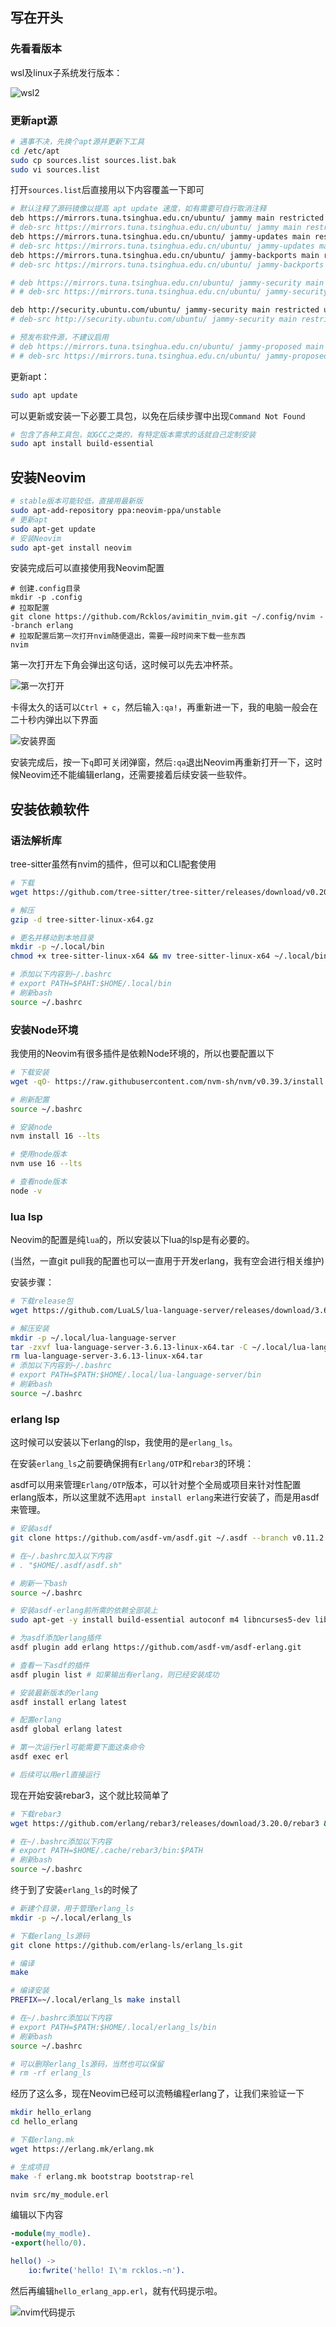 ## 写在开头

### 先看看版本

wsl及linux子系统发行版本： 

![wsl2](http://cdn.lentme.cn/202303040104951.png)

### 更新apt源

```bash
# 遇事不决，先换个apt源并更新下工具
cd /etc/apt
sudo cp sources.list sources.list.bak
sudo vi sources.list
```

打开`sources.list`后直接用以下内容覆盖一下即可

```bash
# 默认注释了源码镜像以提高 apt update 速度，如有需要可自行取消注释
deb https://mirrors.tuna.tsinghua.edu.cn/ubuntu/ jammy main restricted universe multiverse
# deb-src https://mirrors.tuna.tsinghua.edu.cn/ubuntu/ jammy main restricted universe multiverse
deb https://mirrors.tuna.tsinghua.edu.cn/ubuntu/ jammy-updates main restricted universe multiverse
# deb-src https://mirrors.tuna.tsinghua.edu.cn/ubuntu/ jammy-updates main restricted universe multiverse
deb https://mirrors.tuna.tsinghua.edu.cn/ubuntu/ jammy-backports main restricted universe multiverse
# deb-src https://mirrors.tuna.tsinghua.edu.cn/ubuntu/ jammy-backports main restricted universe multiverse

# deb https://mirrors.tuna.tsinghua.edu.cn/ubuntu/ jammy-security main restricted universe multiverse
# # deb-src https://mirrors.tuna.tsinghua.edu.cn/ubuntu/ jammy-security main restricted universe multiverse

deb http://security.ubuntu.com/ubuntu/ jammy-security main restricted universe multiverse
# deb-src http://security.ubuntu.com/ubuntu/ jammy-security main restricted universe multiverse

# 预发布软件源，不建议启用
# deb https://mirrors.tuna.tsinghua.edu.cn/ubuntu/ jammy-proposed main restricted universe multiverse
# # deb-src https://mirrors.tuna.tsinghua.edu.cn/ubuntu/ jammy-proposed main restricted universe multiverse
```

更新apt：

```bash
sudo apt update
```

可以更新或安装一下必要工具包，以免在后续步骤中出现`Command Not Found`

```bash
# 包含了各种工具包，如GCC之类的，有特定版本需求的话就自己定制安装
sudo apt install build-essential
```

## 安装Neovim

```bash
# stable版本可能较低，直接用最新版
sudo apt-add-repository ppa:neovim-ppa/unstable
# 更新apt
sudo apt-get update
# 安装Neovim
sudo apt-get install neovim
```

安装完成后可以直接使用我Neovim配置

```
# 创建.config目录
mkdir -p .config
# 拉取配置
git clone https://github.com/Rcklos/avimitin_nvim.git ~/.config/nvim --branch erlang
# 拉取配置后第一次打开nvim随便退出，需要一段时间来下载一些东西
nvim
```

第一次打开左下角会弹出这句话，这时候可以先去冲杯茶。

![第一次打开](http://cdn.lentme.cn/202303040047707.png)

卡得太久的话可以`Ctrl + c`，然后输入`:qa!`，再重新进一下，我的电脑一般会在二十秒内弹出以下界面

![安装界面](http://cdn.lentme.cn/202303040052520.png)

安装完成后，按一下`q`即可关闭弹窗，然后`:qa`退出Neovim再重新打开一下，这时候Neovim还不能编辑erlang，还需要接着后续安装一些软件。

## 安装依赖软件

### 语法解析库

tree-sitter虽然有nvim的插件，但可以和CLI配套使用

```bash
# 下载
wget https://github.com/tree-sitter/tree-sitter/releases/download/v0.20.7/tree-sitter-linux-x64.gz

# 解压
gzip -d tree-sitter-linux-x64.gz

# 更名并移动到本地目录
mkdir -p ~/.local/bin
chmod +x tree-sitter-linux-x64 && mv tree-sitter-linux-x64 ~/.local/bin/tree-sitter

# 添加以下内容到~/.bashrc
# export PATH=$PAHT:$HOME/.local/bin
# 刷新bash
source ~/.bashrc
```

### 安装Node环境

我使用的Neovim有很多插件是依赖Node环境的，所以也要配置以下

```bash
# 下载安装
wget -qO- https://raw.githubusercontent.com/nvm-sh/nvm/v0.39.3/install.sh | bash

# 刷新配置
source ~/.bashrc

# 安装node
nvm install 16 --lts

# 使用node版本
nvm use 16 --lts

# 查看node版本
node -v
```

### lua lsp

Neovim的配置是纯`lua`的，所以安装以下lua的lsp是有必要的。

(当然，一直git pull我的配置也可以一直用于开发erlang，我有空会进行相关维护)

安装步骤：

```bash
# 下载release包
wget https://github.com/LuaLS/lua-language-server/releases/download/3.6.13/lua-language-server-3.6.13-linux-x64.tar.gz

# 解压安装
mkdir -p ~/.local/lua-language-server
tar -zxvf lua-language-server-3.6.13-linux-x64.tar -C ~/.local/lua-language-server
rm lua-language-server-3.6.13-linux-x64.tar
# 添加以下内容到~/.bashrc
# export PATH=$PATH:$HOME/.local/lua-language-server/bin
# 刷新bash
source ~/.bashrc
```

### erlang lsp

这时候可以安装以下erlang的lsp，我使用的是`erlang_ls`。

在安装`erlang_ls`之前要确保拥有`Erlang/OTP`和`rebar3`的环境：

asdf可以用来管理`Erlang/OTP`版本，可以针对整个全局或项目来针对性配置erlang版本，所以这里就不选用`apt install erlang`来进行安装了，而是用asdf来管理。

```bash
# 安装asdf
git clone https://github.com/asdf-vm/asdf.git ~/.asdf --branch v0.11.2

# 在~/.bashrc加入以下内容
# . "$HOME/.asdf/asdf.sh"

# 刷新一下bash
source ~/.bashrc

# 安装asdf-erlang前所需的依赖全部装上
sudo apt-get -y install build-essential autoconf m4 libncurses5-dev libwxgtk3.0-gtk3-dev libwxgtk-webview3.0-gtk3-dev libgl1-mesa-dev libglu1-mesa-dev libpng-dev libssh-dev unixodbc-dev xsltproc fop libxml2-utils libncurses-dev openjdk-11-jdk

# 为asdf添加erlang插件
asdf plugin add erlang https://github.com/asdf-vm/asdf-erlang.git 

# 查看一下asdf的插件
asdf plugin list # 如果输出有erlang，则已经安装成功 

# 安装最新版本的erlang
asdf install erlang latest

# 配置erlang
asdf global erlang latest

# 第一次运行erl可能需要下面这条命令
asdf exec erl

# 后续可以用erl直接运行
```

现在开始安装rebar3，这个就比较简单了

```bash
# 下载rebar3
wget https://github.com/erlang/rebar3/releases/download/3.20.0/rebar3 && chmod +x rebar3

# 在~/.bashrc添加以下内容
# export PATH=$HOME/.cache/rebar3/bin:$PATH
# 刷新bash
source ~/.bashrc
```

终于到了安装`erlang_ls`的时候了

```bash
# 新建个目录，用于管理erlang_ls
mkdir -p ~/.local/erlang_ls

# 下载erlang_ls源码
git clone https://github.com/erlang-ls/erlang_ls.git

# 编译
make

# 编译安装
PREFIX=~/.local/erlang_ls make install

# 在~/.bashrc添加以下内容
# export PATH=$PATH:$HOME/.local/erlang_ls/bin
# 刷新bash
source ~/.bashrc

# 可以删除erlang_ls源码，当然也可以保留
# rm -rf erlang_ls
```

经历了这么多，现在Neovim已经可以流畅编程erlang了，让我们来验证一下

```bash
mkdir hello_erlang
cd hello_erlang

# 下载erlang.mk
wget https://erlang.mk/erlang.mk

# 生成项目
make -f erlang.mk bootstrap bootstrap-rel

nvim src/my_module.erl
```

编辑以下内容

```erlang
-module(my_modle).
-export(hello/0).

hello() ->
    io:fwrite('hello! I\'m rcklos.~n').
```

然后再编辑`hello_erlang_app.erl`，就有代码提示啦。

![nvim代码提示](http://cdn.lentme.cn/202303041337778.png)
